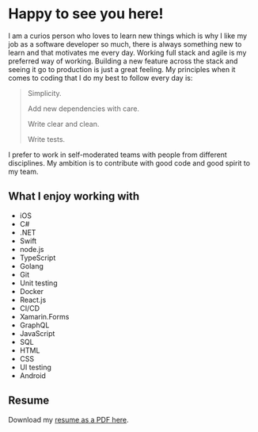 # Happy to see you here!

I am a curios person who loves to learn new things which is why I like my job as a software developer so much, there is always something new to learn and that motivates me every day. Working full stack and agile is my preferred way of working. Building a new feature across the stack and seeing it go to production is just a great feeling. My principles when it comes to coding that I do my best to follow every day is:

> Simplicity.
>
> Add new dependencies with care.
>
> Write clear and clean.
>
> Write tests.

I prefer to work in self-moderated teams with people from different disciplines. My ambition is to contribute with good code and good spirit to my team.

## What I enjoy working with

* iOS
* C#
* .NET
* Swift
* node.js
* TypeScript
* Golang
* Git
* Unit testing
* Docker
* React.js
* CI/CD
* Xamarin.Forms
* GraphQL
* JavaScript
* SQL
* HTML
* CSS
* UI testing
* Android

## Resume
Download my [resume as a PDF here](/cv-letter.pdf "My resume").
